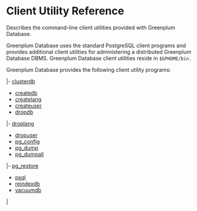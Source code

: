 # Client Utility Reference 

Describes the command-line client utilities provided with Greenplum Database.

Greenplum Database uses the standard PostgreSQL client programs and provides additional client utilities for administering a distributed Greenplum Database DBMS. Greenplum Database client utilities reside in `$GPHOME/bin.`

Greenplum Database provides the following client utility programs:

|-   [clusterdb](client_utilities/clusterdb.html)
-   [createdb](client_utilities/createdb.html)
-   [createlang](client_utilities/createlang.html)
-   [createuser](client_utilities/createuser.html)
-   [dropdb](client_utilities/dropdb.html)

|-   [droplang](client_utilities/droplang.html)
-   [dropuser](client_utilities/dropuser.html)
-   [pg\_config](client_utilities/pg_config.html)
-   [pg\_dump](client_utilities/pg_dump.html)
-   [pg\_dumpall](client_utilities/pg_dumpall.html)

|-   [pg\_restore](client_utilities/pg_restore.html)
-   [psql](client_utilities/psql.html)
-   [reindexdb](client_utilities/reindexdb.html)
-   [vacuumdb](client_utilities/vacuumdb.html)

|

